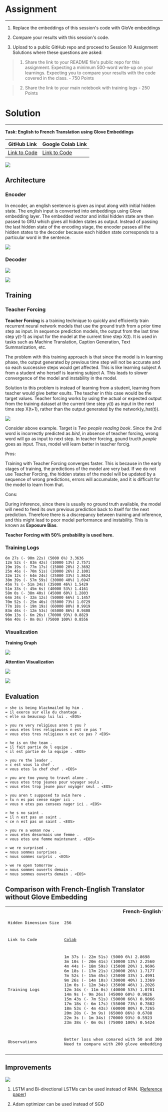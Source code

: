 

# Assignment
---

1) Replace the embeddings of this session's code with GloVe embeddings

2) Compare your results with this session's code. 

3) Upload to a public GitHub repo and proceed to Session 10 Assignment Solutions where these questions are asked: 

> 1) Share the link to your README file's public repo for this assignment. Expecting a minimum 500-word write-up on your learnings.  Expecting you to compare your results with the code covered in the class. - 750 Points

> 2) Share the link to your main notebook with training logs - 250 Points

# Solution
---

**Task: English to French Translation using Glove Embeddings**

| GitHub Link | Google Colab Link |
|---|---|
|[Link to Code](https://github.com/garima-mahato/END2/blob/main/Session10-3rdHandson-LanguageTranslationusingSeq2SeqwithAttention/END2_Session10_END2_Translation_using_Seq2Seq_and_Attention.ipynb)|[Link to Code](https://githubtocolab.com/garima-mahato/END2/blob/main/Session10-3rdHandson-LanguageTranslationusingSeq2SeqwithAttention/END2_Session10_END2_Translation_using_Seq2Seq_and_Attention.ipynb)


<!--https://user-images.githubusercontent.com/52399940/126055430-25b66751-6f3a-46e3-af25-d22e8007439f.mp4-->

![](https://raw.githubusercontent.com/garima-mahato/END2/main/Session10-3rdHandson-LanguageTranslationusingSeq2SeqwithAttention/assets/seq2seq_2.gif)



## Architecture


### Encoder

In encoder, an english sentence is given as input along with initial hidden state. The english input is converted into embeddings using Glove embedding layer. The embedded vector and initial hidden state are then passed to GRU which gives all hidden states as output. Instead of passing the last hidden state of the encoding stage, the encoder passes all the hidden states to the decoder because each hidden state corresponds to a particular word in the sentence.

![](https://raw.githubusercontent.com/garima-mahato/END2/main/Session10-3rdHandson-LanguageTranslationusingSeq2SeqwithAttention/assets/seq2seq_9.gif)

### Decoder

<!--https://user-images.githubusercontent.com/52399940/126055121-8056ae8e-ee73-4698-a0e5-b9fb93c1313c.mp4-->

![](https://raw.githubusercontent.com/garima-mahato/END2/main/Session10-3rdHandson-LanguageTranslationusingSeq2SeqwithAttention/assets/attention_process1.gif)

![](https://raw.githubusercontent.com/garima-mahato/END2/main/Session10-3rdHandson-LanguageTranslationusingSeq2SeqwithAttention/assets/attention_tensor_dance.gif)

## Training

### Teacher Forcing

**Teacher Forcing** is a training technique to quickly and efficiently train recurrent neural network models that use the ground truth from a prior time step as input. In sequence prediction models, the output from the last time step y(t-1) as input for the model at the current time step X(t). It is used in tasks such as Machine Translation, Caption Generation, Text Summarization, etc.

The problem with this training approach is that since the model is in learning phase, the output generated by previous time step will not be accurate and so each successive steps would get affected. This is like learning subject A from a student who herself is learning subject A. This leads to slower convergence of the model and instability in the model.

Solution to this problem is instead of learning from a student, learning from teacher would give better esults. The teacher in this case would be the target values. Teacher forcing works by using the actual or expected output from the training dataset at the current time step y(t) as input in the next time step X(t+1), rather than the output generated by the network(y_hat(t)).

![](https://raw.githubusercontent.com/garima-mahato/END2/main/Session10-3rdHandson-LanguageTranslationusingSeq2SeqwithAttention/assets/tf1.png)

Consider above example. Target is *Two people reading book*. Since the 2nd word is incorrectly predicted as *bird*, in absence of teacher forcing, wrong word will go as input to next step. In teacher forcing, gound tructh *people* goes as input. Thus, model will learn better in teacher forcig.

Pros:

Training with Teacher Forcing converges faster. This is because in the early stages of training, the predictions of the model are very bad. If we do not use Teacher Forcing, the hidden states of the model will be updated by a sequence of wrong predictions, errors will accumulate, and it is difficult for the model to learn from that.

Cons:

During inference, since there is usually no ground truth available, the model will need to feed its own previous prediction back to itself for the next prediction. Therefore there is a discrepancy between training and inference, and this might lead to poor model performance and instability. This is known as **Exposure Bias**.

**Teacher Forcing with 50% probability is used here.**



### Training Logs

```
6m 27s (- 90m 22s) (5000 6%) 3.3636
12m 52s (- 83m 42s) (10000 13%) 2.7571
19m 19s (- 77m 17s) (15000 20%) 2.3692
25m 46s (- 70m 51s) (20000 26%) 2.1001
32m 12s (- 64m 24s) (25000 33%) 1.8624
38m 39s (- 57m 59s) (30000 40%) 1.6947
45m 7s (- 51m 34s) (35000 46%) 1.5429
51m 33s (- 45m 6s) (40000 53%) 1.4161
58m 0s (- 38m 40s) (45000 60%) 1.2803
64m 24s (- 32m 12s) (50000 66%) 1.1457
70m 52s (- 25m 46s) (55000 73%) 1.0729
77m 18s (- 19m 19s) (60000 80%) 0.9919
83m 46s (- 12m 53s) (65000 86%) 0.9408
90m 13s (- 6m 26s) (70000 93%) 0.8829
96m 40s (- 0m 0s) (75000 100%) 0.8556
```

### Visualization

**Training Graph**

![](https://raw.githubusercontent.com/garima-mahato/END2/main/Session10-3rdHandson-LanguageTranslationusingSeq2SeqwithAttention/assets/tg300.PNG)

**Attention Visualization**

![](https://raw.githubusercontent.com/garima-mahato/END2/main/Session10-3rdHandson-LanguageTranslationusingSeq2SeqwithAttention/assets/att_is2.PNG)

![](https://raw.githubusercontent.com/garima-mahato/END2/main/Session10-3rdHandson-LanguageTranslationusingSeq2SeqwithAttention/assets/att_vis3.PNG)

## Evaluation

```
> she is being blackmailed by him .
= il exerce sur elle du chantage .
< elle va beaucoup lui lui . <EOS>

> you re very religious aren t you ?
= vous etes tres religieuses n est ce pas ?
< vous etes tres religieux n est ce pas ? <EOS>

> he is on the team .
= il fait partie de l equipe .
< il est partie de la equipe . <EOS>

> you re the leader .
= c est vous la chef .
< vous etes la chef chef . <EOS>

> you are too young to travel alone .
= vous etes trop jeunes pour voyager seuls .
< vous etes trop jeune pour voyager seul . <EOS>

> you aren t supposed to swim here .
= tu n es pas cense nager ici .
< vous n etes pas censees nager ici . <EOS>

> he s no saint .
= il n est pas un saint .
< ce n est pas un saint . <EOS>

> you re a woman now .
= vous etes desormais une femme .
< vous etes une femme maintenant . <EOS>

> we re surprised .
= nous sommes surprises .
< nous sommes surpris . <EOS>

> we re open tomorrow .
= nous sommes ouverts demain .
< nous sommes ouverts demain . <EOS>
```

## Comparison with French-English Translator without Glove Embedding

<table>
<tr>
<th></th>
<th>
French-English without Glove
</th>
<th>
English-French with Glove 300
</th>
<th>
English-French with Glove 50
</th>
</tr>

<tr>

<td>
<pre>
Hidden Dimension Size
</pre>
</td>

<td>
<pre>
256
</pre>
</td>

<td>
<pre>
300
</pre>
</td>

<td>
<pre>
50
</pre>
</td>

</tr>

<tr>
<td><pre>
Link to Code
</pre></td>

<td><pre><a href="https://colab.research.google.com/drive/19pMTnQlp6YItdmIuj5V3s9X7VR1W0sF9?usp=sharing#scrollTo=v-45b8_lHRiK">Colab</a>
</pre></td>

<td><pre><a href="https://github.com/garima-mahato/END2/blob/main/Session10-3rdHandson-LanguageTranslationusingSeq2SeqwithAttention/END2_Session10_END2_Translation_using_Seq2Seq_and_Attention.ipynb">GitHub</a>
<a href="https://githubtocolab.com/garima-mahato/END2/blob/main/Session10-3rdHandson-LanguageTranslationusingSeq2SeqwithAttention/END2_Session10_END2_Translation_using_Seq2Seq_and_Attention.ipynb">Colab</a>
</pre></td>

<td><pre><a href="https://github.com/garima-mahato/END2/blob/main/Session10-3rdHandson-LanguageTranslationusingSeq2SeqwithAttention/TSAI_END2_Session10_END2_Translation_using_Seq2Seq_and_Attention.ipynb">GitHub</a>
<a href="https://githubtocolab.com/garima-mahato/END2/blob/main/Session10-3rdHandson-LanguageTranslationusingSeq2SeqwithAttention/TSAI_END2_Session10_END2_Translation_using_Seq2Seq_and_Attention.ipynb">Colab</a>
</pre></td>
</tr>

<tr>

<td>
<pre>
Training Logs
</pre>
</td>

<td>
<pre>
1m 37s (- 22m 51s) (5000 6%) 2.8698
3m 10s (- 20m 41s) (10000 13%) 2.2560
4m 44s (- 18m 59s) (15000 20%) 1.9696
6m 18s (- 17m 21s) (20000 26%) 1.7177
7m 52s (- 15m 45s) (25000 33%) 1.4991
9m 26s (- 14m 10s) (30000 40%) 1.3369
11m 0s (- 12m 34s) (35000 46%) 1.2026
12m 34s (- 11m 0s) (40000 53%) 1.0701
14m 9s (- 9m 26s) (45000 60%) 0.9826
15m 43s (- 7m 51s) (50000 66%) 0.9066
17m 18s (- 6m 17s) (55000 73%) 0.7882
18m 53s (- 4m 43s) (60000 80%) 0.7265
20m 28s (- 3m 9s) (65000 86%) 0.6788
22m 3s (- 1m 34s) (70000 93%) 0.5923
23m 38s (- 0m 0s) (75000 100%) 0.5424
</pre>
</td>

<td>
<pre>
6m 27s (- 90m 22s) (5000 6%) 3.3636
12m 52s (- 83m 42s) (10000 13%) 2.7571
19m 19s (- 77m 17s) (15000 20%) 2.3692
25m 46s (- 70m 51s) (20000 26%) 2.1001
32m 12s (- 64m 24s) (25000 33%) 1.8624
38m 39s (- 57m 59s) (30000 40%) 1.6947
45m 7s (- 51m 34s) (35000 46%) 1.5429
51m 33s (- 45m 6s) (40000 53%) 1.4161
58m 0s (- 38m 40s) (45000 60%) 1.2803
64m 24s (- 32m 12s) (50000 66%) 1.1457
70m 52s (- 25m 46s) (55000 73%) 1.0729
77m 18s (- 19m 19s) (60000 80%) 0.9919
83m 46s (- 12m 53s) (65000 86%) 0.9408
90m 13s (- 6m 26s) (70000 93%) 0.8829
96m 40s (- 0m 0s) (75000 100%) 0.8556
</pre>
</td>

<td>
<pre>
1m 57s (- 27m 22s) (5000 6%) 3.7662
3m 52s (- 25m 10s) (10000 13%) 3.2280
5m 47s (- 23m 10s) (15000 20%) 3.0531
7m 43s (- 21m 15s) (20000 26%) 2.9402
9m 39s (- 19m 18s) (25000 33%) 2.8136
11m 34s (- 17m 22s) (30000 40%) 2.7815
13m 29s (- 15m 25s) (35000 46%) 2.6704
15m 25s (- 13m 30s) (40000 53%) 2.5774
17m 20s (- 11m 33s) (45000 60%) 2.5704
19m 16s (- 9m 38s) (50000 66%) 2.5075
21m 11s (- 7m 42s) (55000 73%) 2.4544
23m 5s (- 5m 46s) (60000 80%) 2.4038
25m 1s (- 3m 50s) (65000 86%) 2.3848
26m 56s (- 1m 55s) (70000 93%) 2.3420
28m 50s (- 0m 0s) (75000 100%) 2.3033
</pre>
</td>

</tr>

<tr>
<td><pre>
Observations
</pre></td>

<td><pre>Better loss when comared with 50 and 300 glove dimension pretrained networks. 
Need to compare with 200 glove embedding to compare performance.</pre></td>

<td><pre>
When compared with no embeddings, we see higher loss because hidden dimension was increased from 256 to 300.
Although the encoder has to learn less because of pretrained weights, the decoder's learning task is increased due to additional hidden dimension. 
It has to capture more context.
</pre></td>

<td><pre>
When compared with no embeddings, we see higher loss because hidden dimension was decreased from 256 to 50. 
Lesser context is captured by the embedding dimension and so lesser information is captured by the model. 
Thus, the model's is nt capable to learn the translation.
</pre></td>
</tr>

</table>



## Improvements

![](https://raw.githubusercontent.com/garima-mahato/END2/main/Session10-3rdHandson-LanguageTranslationusingSeq2SeqwithAttention/assets/imp1.PNG)

1) LSTM and Bi-directional LSTMs can be used instead of RNN. ([Reference paper](https://aclanthology.org/W17-5708.pdf))

2) Adam optimizer can be used instead of SGD
